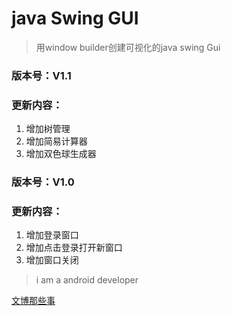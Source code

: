 # java Swing GUI
> 用window builder创建可视化的java swing Gui

### 版本号：V1.1

### 更新内容：

1. 增加树管理
2. 增加简易计算器
3. 增加双色球生成器



### 版本号：V1.0

### 更新内容：

1. 增加登录窗口
2. 增加点击登录打开新窗口
3. 增加窗口关闭




> i am a android developer

[文博那些事](http://wenbo100.sinaapp.com/ "文博的微博")


